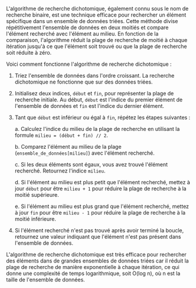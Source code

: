 L'algorithme de recherche dichotomique, également connu sous le nom de recherche binaire, est une technique efficace pour rechercher un élément spécifique dans un ensemble de données triées. Cette méthode divise répétitivement l'ensemble de données en deux moitiés et compare l'élément recherché avec l'élément au milieu. En fonction de la comparaison, l'algorithme réduit la plage de recherche de moitié à chaque itération jusqu'à ce que l'élément soit trouvé ou que la plage de recherche soit réduite à zéro.

Voici comment fonctionne l'algorithme de recherche dichotomique :

1. Triez l'ensemble de données dans l'ordre croissant. La recherche dichotomique ne fonctionne que sur des données triées.

2. Initialisez deux indices, `début` et `fin`, pour représenter la plage de recherche initiale. Au début, `début` est l'indice du premier élément de l'ensemble de données et `fin` est l'indice du dernier élément.

3. Tant que `début` est inférieur ou égal à `fin`, répétez les étapes suivantes :

   a. Calculez l'indice du milieu de la plage de recherche en utilisant la formule `milieu = (début + fin) // 2`.

   b. Comparez l'élément au milieu de la plage (`ensemble_de_données[milieu]`) avec l'élément recherché.

   c. Si les deux éléments sont égaux, vous avez trouvé l'élément recherché. Retournez l'indice `milieu`.

   d. Si l'élément au milieu est plus petit que l'élément recherché, mettez à jour `début` pour être `milieu + 1` pour réduire la plage de recherche à la moitié supérieure.

   e. Si l'élément au milieu est plus grand que l'élément recherché, mettez à jour `fin` pour être `milieu - 1` pour réduire la plage de recherche à la moitié inférieure.

4. Si l'élément recherché n'est pas trouvé après avoir terminé la boucle, retournez une valeur indiquant que l'élément n'est pas présent dans l'ensemble de données.

L'algorithme de recherche dichotomique est très efficace pour rechercher des éléments dans de grandes ensembles de données triées car il réduit la plage de recherche de manière exponentielle à chaque itération, ce qui donne une complexité de temps logarithmique, soit O(log n), où n est la taille de l'ensemble de données.